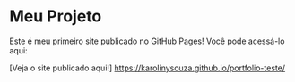 # Meu Projeto

Este é meu primeiro site publicado no GitHub Pages! Você pode acessá-lo aqui:

[Veja o site publicado aqui!] <https://karolinysouza.github.io/portfolio-teste/>


